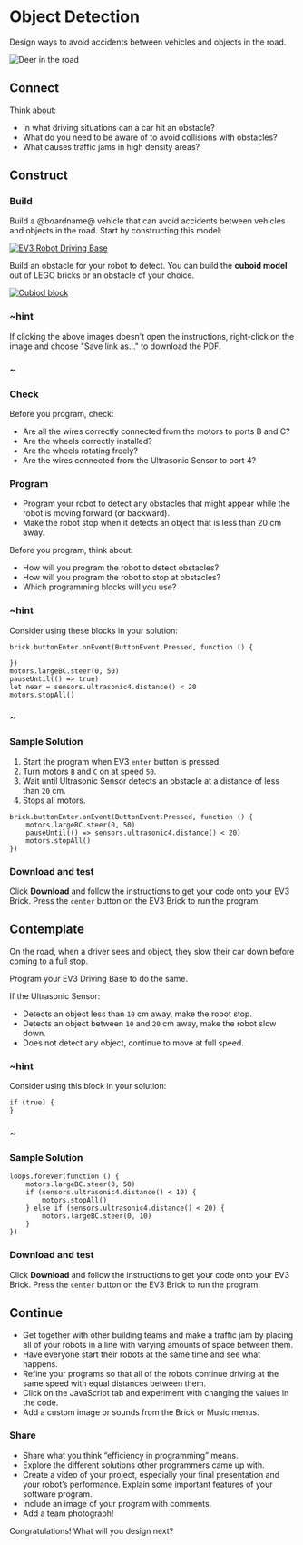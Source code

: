 # Object Detection

Design ways to avoid accidents between vehicles and objects in the road.

![Deer in the road](/static/coding/object-detection/road-deer.jpg)

## Connect

Think about:

* In what driving situations can a car hit an obstacle?
* What do you need to be aware of to avoid collisions with obstacles?
* What causes traffic jams in high density areas?

## Construct

### Build

Build a @boardname@ vehicle that can avoid accidents between vehicles and objects in the road. Start by constructing this model:

[![EV3 Robot Driving Base](/static/coding/object-detection/ev3-robot-driving-base.jpg)](https://le-www-live-s.legocdn.com/sc/media/lessons/mindstorms-ev3/building-instructions/ev3-ultrasonic-sensor-driving-base-61ffdfa461aee2470b8ddbeab16e2070.pdf)

Build an obstacle for your robot to detect. You can build the **cuboid model** out of LEGO bricks or an obstacle of your choice.

[![Cubiod block](/static/coding/object-detection/ev3-cuboid.jpg)](https://le-www-live-s.legocdn.com/sc/media/lessons/mindstorms-ev3/building-instructions/ev3-cuboid-dc93b2e60bed2981e76b3bac9ea04558.pdf)

### ~hint

If clicking the above images doesn't open the instructions, right-click on the image and choose "Save link as..." to download the PDF.

### ~

### Check

Before you program, check:

* Are all the wires correctly connected from the motors to ports B and C?
* Are the wheels correctly installed?
* Are the wheels rotating freely?
* Are the wires connected from the Ultrasonic Sensor to port 4?

### Program

* Program your robot to detect any obstacles that might appear while the robot is moving forward (or backward).
* Make the robot stop when it detects an object that is less than 20 cm away.

Before you program, think about:

* How will you program the robot to detect obstacles?
* How will you program the robot to stop at obstacles?
* Which programming blocks will you use?

### ~hint

Consider using these blocks in your solution:

```block
brick.buttonEnter.onEvent(ButtonEvent.Pressed, function () {

})
motors.largeBC.steer(0, 50)
pauseUntil(() => true)
let near = sensors.ultrasonic4.distance() < 20
motors.stopAll()
```

### ~

### Sample Solution

1. Start the program when EV3 `enter` button is pressed.
2. Turn motors `B` and `C` on at speed `50`.
3. Wait until Ultrasonic Sensor detects an obstacle at a distance of less than `20` cm.
4. Stops all motors.

```blocks
brick.buttonEnter.onEvent(ButtonEvent.Pressed, function () {
    motors.largeBC.steer(0, 50)
    pauseUntil(() => sensors.ultrasonic4.distance() < 20)
    motors.stopAll()
})
```

### Download and test

Click **Download** and follow the instructions to get your code onto your EV3 Brick. Press the `center` button on the EV3 Brick to run the program.

## Contemplate

On the road, when a driver sees and object, they slow their car down before coming to a full stop.

Program your EV3 Driving Base to do the same.

If the Ultrasonic Sensor:

* Detects an object less than `10` cm away, make the robot stop.
* Detects an object between `10` and `20` cm away, make the robot slow down.
* Does not detect any object, continue to move at full speed.

### ~hint

Consider using this block in your solution:

```block
if (true) {
}
```

### ~

### Sample Solution

```blocks
loops.forever(function () {
    motors.largeBC.steer(0, 50)
    if (sensors.ultrasonic4.distance() < 10) {
        motors.stopAll()
    } else if (sensors.ultrasonic4.distance() < 20) {
        motors.largeBC.steer(0, 10)
    }
})
```

### Download and test

Click **Download** and follow the instructions to get your code onto your EV3 Brick. Press the `center` button on the EV3 Brick to run the program.

## Continue

* Get together with other building teams and make a traffic jam by placing all of your robots in a line with varying amounts of space between them.
* Have everyone start their robots at the same time and see what happens.
* Refine your programs so that all of the robots continue driving at the same speed with equal distances between them.
* Click on the JavaScript tab and experiment with changing the values in the code.
* Add a custom image or sounds from the Brick or Music menus.

### Share

* Share what you think “efficiency in programming” means.
* Explore the different solutions other programmers came up with.
* Create a video of your project, especially your final presentation and your robot’s performance. Explain some important features of your software program.
* Include an image of your program with comments.
* Add a team photograph!

Congratulations! What will you design next?